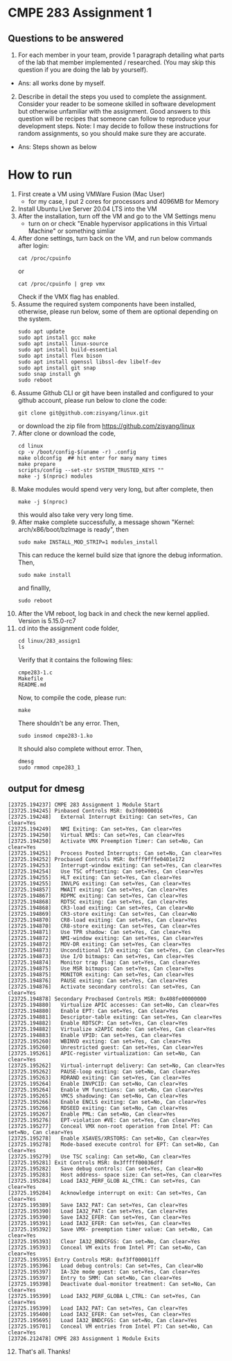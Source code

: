 # CMPE 283 Assignment 1
## Questions to be answered
1. For each member in your team, provide 1 paragraph detailing what parts of the lab that member implemented / researched. (You may skip this question if you are doing the lab by yourself).
- Ans: all works done by myself.
2. Describe in detail the steps you used to complete the assignment. Consider your reader to be someone skilled in software development but otherwise unfamiliar with the assignment. Good answers to this question will be recipes that someone can follow to reproduce your development steps.
Note: I may decide to follow these instructions for random assignments, so you should make sure they are accurate.
- Ans: Steps shown as below

# How to run
1. First create a VM using VMWare Fusion (Mac User)
    - for my case, I put 2 cores for processors and 4096MB for Memory
2. Install Ubuntu Live Server 20.04 LTS into the VM
3. After the installation, turn off the VM and go to the VM Settings menu
    - turn on or check "Enable hypervisor applications in this Virtual Machine" or something simliar
4. After done settings, turn back on the VM, and run below commands after login:
    ```
    cat /proc/cpuinfo 
    ```
    or
    ```
    cat /proc/cpuinfo | grep vmx
    ```
    Check if the VMX flag has enabled.
5. Assume the required system components have been installed, otherwise, please run below, some of them are optional depending on the system.
    ```
    sudo apt update
    sudo apt install gcc make
    sudo apt install linux-source
    sudo apt install build-essential
    sudo apt install flex bison
    sudo apt install openssl libssl-dev libelf-dev
    sudo apt install git snap
    sudo snap install gh
    sudo reboot
    ```
6. Assume Github CLI or git have been installed and configured to your github account, please run below to clone the code:
    ```
    git clone git@github.com:zisyang/linux.git
    ```
    or download the zip file from https://github.com/zisyang/linux
7. After clone or download the code, 
    ```
    cd linux
    cp -v /boot/config-$(uname -r) .config
    make oldconfig  ## hit enter for many many times
    make prepare
    scripts/config --set-str SYSTEM_TRUSTED_KEYS ""
    make -j $(nproc) modules
    ```
8. Make modules would spend very very long, but after complete, then
    ```
    make -j $(nproc)
    ```
    this would also take very very long time. 
9. After make complete successfully, a message shown "Kernel: arch/x86/boot/bzImage is ready", then
    ```
    sudo make INSTALL_MOD_STRIP=1 modules_install
    ```
    This can reduce the kernel build size that ignore the debug information.
    Then,
    ```
    sudo make install
    ```
    and finallly,
    ```
    sudo reboot
    ```
10. After the VM reboot, log back in and check the new kernel applied. Version is 5.15.0-rc7
11. cd into the assignment code folder,
    ```
    cd linux/283_assign1
    ls
    ```
    Verify that it contains the following files:
    ```
    cmpe283-1.c
    Makefile
    README.md
    ```
    Now, to compile the code, please run:
    ```
    make
    ```
    There shouldn't be any error. Then,
    ```
    sudo insmod cmpe283-1.ko
    ```
    It should also complete without error. Then,
    ```
    dmesg
    sudo rmmod cmpe283_1
    ```

## output for dmesg
```
[23725.194237] CMPE 283 Assignment 1 Module Start
[23725.194245] Pinbased Controls MSR: 0x3f00000016
[23725.194248]   External Interrupt Exiting: Can set=Yes, Can clear=Yes
[23725.194249]   NMI Exiting: Can set=Yes, Can clear=Yes
[23725.194250]   Virtual NMIs: Can set=Yes, Can clear=Yes
[23725.194250]   Activate VMX Preemption Timer: Can set=No, Can clear=Yes
[23725.194251]   Process Posted Interrupts: Can set=No, Can clear=Yes
[23725.194252] Procbased Controls MSR: 0xfff9fffe0401e172
[23725.194253]   Interrupt-window exiting: Can set=Yes, Can clear=Yes
[23725.194254]   Use TSC offsetting: Can set=Yes, Can clear=Yes
[23725.194255]   HLT exiting: Can set=Yes, Can clear=Yes
[23725.194255]   INVLPG exiting: Can set=Yes, Can clear=Yes
[23725.194857]   MWAIT exiting: Can set=Yes, Can clear=Yes
[23725.194867]   RDPMC exiting: Can set=Yes, Can clear=Yes
[23725.194868]   RDTSC exiting: Can set=Yes, Can clear=Yes
[23725.194868]   CR3-load exiting: Can set=Yes, Can clear=No
[23725.194869]   CR3-store exiting: Can set=Yes, Can clear=No
[23725.194870]   CR8-load exiting: Can set=Yes, Can clear=Yes
[23725.194870]   CR8-store exiting: Can set=Yes, Can clear=Yes
[23725.194871]   Use TPR shadow: Can set=Yes, Can clear=Yes
[23725.194872]   NMI-window exiting: Can set=Yes, Can clear=Yes
[23725.194872]   MOV-DR exiting: Can set=Yes, Can clear=Yes
[23725.194873]   Unconditional I/O exiting: Can set=Yes, Can clear=Yes
[23725.194873]   Use I/O bitmaps: Can set=Yes, Can clear=Yes
[23725.194874]   Monitor trap flag: Can set=Yes, Can clear=Yes
[23725.194875]   Use MSR bitmaps: Can set=Yes, Can clear=Yes
[23725.194875]   MONITOR exiting: Can set=Yes, Can clear=Yes
[23725.194876]   PAUSE exiting: Can set=Yes, Can clear=Yes
[23725.194876]   Activate secondary controls: Can set=Yes, Can clear=Yes
[23725.194878] Secondary Procbased Controls MSR: 0x408fe00000000
[23725.194880]   Virtualize APIC accesses: Can set=No, Can clear=Yes
[23725.194880]   Enable EPT: Can set=Yes, Can clear=Yes
[23725.194881]   Descriptor-table exiting: Can set=Yes, Can clear=Yes
[23725.194882]   Enable RDTSCP: Can set=Yes, Can clear=Yes
[23725.194882]   Virtualize x2APIC mode: Can set=Yes, Can clear=Yes
[23725.194883]   Enable VPID: Can set=Yes, Can clear=Yes
[23725.195260]   WBINVD exiting: Can set=Yes, Can clear=Yes
[23725.195260]   Unrestricted guest: Can set=Yes, Can clear=Yes
[23725.195261]   APIC-register virtualization: Can set=No, Can clear=Yes
[23725.195262]   Virtual-interrupt delivery: Can set=No, Can clear=Yes
[23725.195262]   PAUSE-loop exiting: Can set=No, Can clear=Yes
[23725.195263]   RDRAND exiting: Can set=Yes, Can clear=Yes
[23725.195264]   Enable INVPCID: Can set=No, Can clear=Yes
[23725.195264]   Enable VM functions: Can set=No, Can clear=Yes
[23725.195265]   VMCS shadowing: Can set=No, Can clear=Yes
[23725.195266]   Enable ENCLS exiting: Can set=No, Can clear=Yes
[23725.195266]   RDSEED exiting: Can set=No, Can clear=Yes
[23725.195267]   Enable PML: Can set=No, Can clear=Yes
[23725.195276]   EPT-violation #VE: Can set=Yes, Can clear=Yes
[23725.195277]   Conceal VMX non-root operation from Intel PT: Can set=No, Can clear=Yes
[23725.195278]   Enable XSAVES/XRSTORS: Can set=No, Can clear=Yes
[23725.195278]   Mode-based execute control for EPT: Can set=No, Can clear=Yes
[23725.195279]   Use TSC scaling: Can set=No, Can clear=Yes
[23725.195281] Exit Controls MSR: 0x3fffff00036dff
[23725.195282]   Save debug controls: Can set=Yes, Can clear=No
[23725.195283]   Host address- space size: Can set=Yes, Can clear=Yes
[23725.195284]   Load IA32_PERF_GLOB AL_CTRL: Can set=Yes, Can clear=Yes
[23725.195284]   Acknowledge interrupt on exit: Can set=Yes, Can clear=Yes
[23725.195389]   Save IA32_PAT: Can set=Yes, Can clear=Yes
[23725.195390]   Load IA32_PAT: Can set=Yes, Can clear=Yes
[23725.195390]   Save IA32_EFER: Can set=Yes, Can clear=Yes
[23725.195391]   Load IA32_EFER: Can set=Yes, Can clear=Yes
[23725.195392]   Save VMX- preemption timer value: Can set=No, Can clear=Yes
[23725.195393]   Clear IA32_BNDCFGS: Can set=No, Can clear=Yes
[23725.195393]   Conceal VM exits from Intel PT: Can set=No, Can clear=Yes
[23725.195395] Entry Controls MSR: 0xf3ff000011ff
[23725.195396]   Load debug controls: Can set=Yes, Can clear=No
[23725.195397]   IA-32e mode guest: Can set=Yes, Can clear=Yes
[23725.195397]   Entry to SMM: Can set=No, Can clear=Yes
[23725.195398]   Deactivate dual-monitor treatment: Can set=No, Can clear=Yes
[23725.195399]   Load IA32_PERF_GLOBA L_CTRL: Can set=Yes, Can clear=Yes
[23725.195399]   Load IA32_PAT: Can set=Yes, Can clear=Yes
[23725.195400]   Load IA32_EFER: Can set=Yes, Can clear=Yes
[23725.195695]   Load IA32_BNDCFGS: Can set=No, Can clear=Yes
[23725.195701]   Conceal VM entries from Intel PT: Can set=No, Can clear=Yes
[23726.212478] CMPE 283 Assignment 1 Module Exits
```

12. That's all. Thanks!